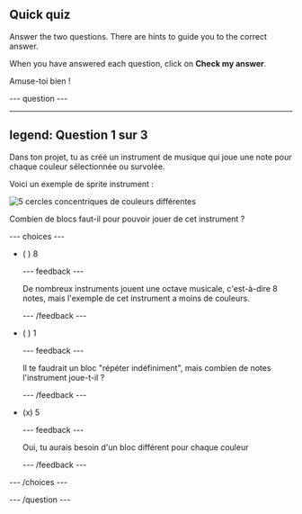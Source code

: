 ## Quick quiz

Answer the two questions. There are hints to guide you to the correct answer.

When you have answered each question, click on **Check my answer**.

Amuse-toi bien !

--- question ---

---
legend: Question 1 sur 3
---

Dans ton projet, tu as créé un instrument de musique qui joue une note pour chaque couleur sélectionnée ou survolée.

Voici un exemple de sprite instrument :

![5 cercles concentriques de couleurs différentes](images/circle-instrument.png)

Combien de blocs faut-il pour pouvoir jouer de cet instrument ?

--- choices ---

- ( ) 8

  --- feedback ---

  De nombreux instruments jouent une octave musicale, c'est-à-dire 8 notes, mais l'exemple de cet instrument a moins de couleurs.

  --- /feedback ---

- ( ) 1

  --- feedback ---

  Il te faudrait un bloc "répéter indéfiniment", mais combien de notes l'instrument joue-t-il ?

  --- /feedback ---

- (x) 5

  --- feedback ---

  Oui, tu aurais besoin d'un bloc différent pour chaque couleur

  --- /feedback ---

--- /choices ---

--- /question ---
